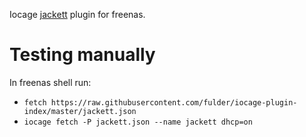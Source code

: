 Iocage [jackett](https://github.com/Jackett/Jackett) plugin for freenas. 


# Testing manually

In freenas shell run:

* `fetch https://raw.githubusercontent.com/fulder/iocage-plugin-index/master/jackett.json`
* `iocage fetch -P jackett.json --name jackett dhcp=on`